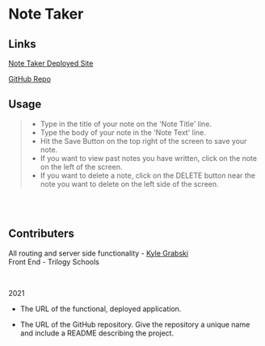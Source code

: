# Note Taker

## Links

[Note Taker Deployed Site](https://note-taker-is-not-available.herokuapp.com/)


[GitHub Repo](https://github.com/kylegrabski/Note-Taker)


## Usage

>- Type in the title of your note on the 'Note Title' line.  
>- Type the body of your note in the 'Note Text' line.  
>- Hit the Save Button on the top right of the screen to save your note.  
>- If you want to view past notes you have written, click on the note on the left of the screen.  
>- If you want to delete a note, click on the DELETE button near the note you want to delete on the left side of the screen.  

<br>
<br>

## Contributers
All routing and server side functionality - [Kyle Grabski](https://github.com/kylegrabski)  
Front End - Trilogy Schools  

<br>

2021
* The URL of the functional, deployed application.

* The URL of the GitHub repository. Give the repository a unique name and include a README describing the project.
